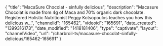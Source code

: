 {
    "title": "MacaSure Chocolat - sinfully delicious",
    "description": "Macasure Chocolat is made from 4g of Maca and 70% organic dark chocolate. Registered Holistic Nutritionist Peggy Kotsopoulos teaches you how this delicious w...",
    "channelid": "165462",
    "videoid": "165691",
    "date_created": "1399316173",
    "date_modified": "1418181406",
    "type": "captivate",
    "layout": "channelVideo",
    "url": "\/charbroil-tv\/macasure-chocolat-sinfully-delicious\/165462-165691"
}
